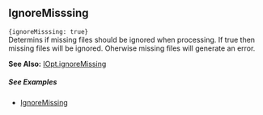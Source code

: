 ## IgnoreMisssing

`{ignoreMisssing: true}`  
Determins if missing files should be ignored when processing.
If true then missing files will be ignored. Oherwise missing files will generate an error.

**See Also:** [IOpt.ignoreMissing](/build-include/interfaces/src_interface.iopt.html#ignoremissing)

##### See Examples

* [IgnoreMissing](/build-include/pages/Docs/examples/MissingFile.html)